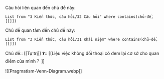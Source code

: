 Câu hỏi liên quan đến chủ đề này:
```dataview
List from "3 Kiến thức, câu hỏi/32 Câu hỏi" where contains(chủ-đề,[[]]) 
```

Chủ đề quan tâm đến chủ đề này:
```dataview
List from "3 Kiến thức, câu hỏi/31 Khái niệm" where contains(chủ-đề,[[]]) 
```

Chủ đề:: [[Tự trị]]
❓:: [[Liệu việc không đối thoại có đem lại cơ sở cho quan điểm của mình？ ]]

![[Pragmatism-Venn-Diagram.webp]]